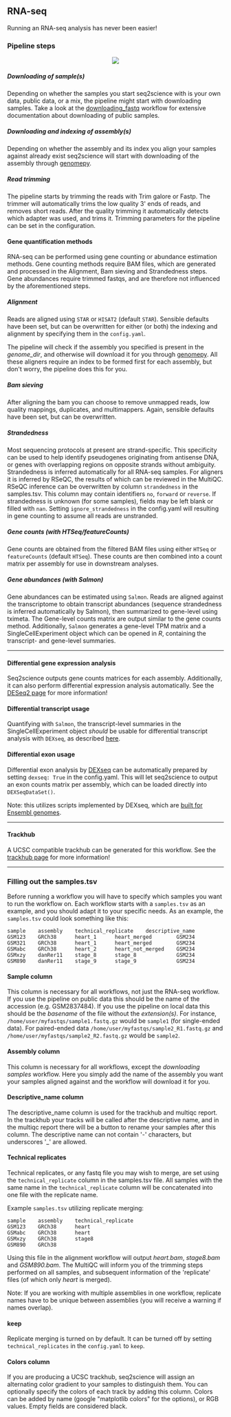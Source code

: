 ## RNA-seq
Running an RNA-seq analysis has never been easier!

### Pipeline steps
<p align="center">
  <img src="../../_static/rna_seq.png">
</p>

##### Downloading of sample(s)
Depending on whether the samples you start seq2science with is your own data, public data, or a mix, the pipeline might start with downloading samples.
Take a look at the [downloading_fastq](./download_fastq.html) workflow for extensive documentation about downloading of public samples.

##### Downloading and indexing of assembly(s)
Depending on whether the assembly and its index you align your samples against already exist seq2science will start with downloading of the assembly through [genomepy](https://github.com/vanheeringen-lab/genomepy).

##### Read trimming
The pipeline starts by trimming the reads with Trim galore or Fastp.
The trimmer will automatically trims the low quality 3' ends of reads, and removes short reads.
After the quality trimming it automatically detects which adapter was used, and trims it.
Trimming parameters for the pipeline can be set in the configuration.

#### Gene quantification methods
RNA-seq can be performed using gene counting or abundance estimation methods.
Gene counting methods require BAM files, which are generated and processed in the Alignment, Bam sieving and Strandedness steps.
Gene abundances require trimmed fastqs, and are therefore not influenced by the aforementioned steps.

##### Alignment
Reads are aligned using `STAR` or `HISAT2` (default `STAR`).
Sensible defaults have been set, but can be overwritten for either (or both) the indexing and alignment by specifying them in the `config.yaml`.

The pipeline will check if the assembly you specified is present in the *genome_dir*, and otherwise will download it for you through [genomepy](https://github.com/vanheeringen-lab/genomepy).
All these aligners require an index to be formed first for each assembly, but don't worry, the pipeline does this for you.

##### Bam sieving
After aligning the bam you can choose to remove unmapped reads, low quality mappings, duplicates, and multimappers.
Again, sensible defaults have been set, but can be overwritten.

##### Strandedness
Most sequencing protocols at present are strand-specific.
This specificity can be used to help identify pseudogenes originating from antisense DNA, or genes with overlapping regions on opposite strands without ambiguity.
Strandedness is inferred automatically for all RNA-seq samples.
For aligners it is inferred by RSeQC, the results of which can be reviewed in the MultiQC.
RSeQC inference can be overwritten by column `strandedness` in the samples.tsv.
This column may contain identifiers `no`, `forward` or `reverse`.
If strandedness is unknown (for some samples), fields may be left blank or filled with `nan`.
Setting `ignore_strandedness` in the config.yaml will resulting in gene counting to assume all reads are unstranded.

##### Gene counts  (with HTSeq/featureCounts)
Gene counts are obtained from the filtered BAM files using either `HTSeq` or `featureCounts` (default `HTSeq`).
These counts are then combined into a count matrix per assembly for use in downstream analyses.

##### Gene abundances (with Salmon)
Gene abundances can be estimated using `Salmon`.
Reads are aligned against the transcriptome to obtain transcript abundances (sequence strandedness is inferred automatically by Salmon), then summarized to gene-level using tximeta.
The Gene-level counts matrix are output similar to the gene counts method.
Additionally, `Salmon` generates a gene-level TPM matrix and a SingleCellExperiment object which can be opened in *R*, containing the transcript- and gene-level summaries.

***
#### Differential gene expression analysis
Seq2science outputs gene counts matrices for each assembly.
Additionally, it can also perform differential expression analysis automatically.
See the [DESeq2 page](../DESeq2.html) for more information!

#### Differential transcript usage
Quantifying with `Salmon`, the transcript-level summaries in the SingleCellExperiment object *should* be usable for differential transcript analysis with `DEXseq`, as described [here](http://www.bioconductor.org/packages/devel/workflows/vignettes/rnaseqDTU/inst/doc/rnaseqDTU.html#dexseq).

#### Differential exon usage
Differential exon analysis by [DEXseq](https://bioconductor.org/packages/release/bioc/html/DEXSeq.html) can be automatically prepared by setting `dexseq: True` in the config.yaml.
This will let seq2science to output an exon counts matrix per assembly, which can be loaded directly into `DEXSeqDataSet()`.

Note: this utilizes scripts implemented by DEXseq, which are [built for Ensembl genomes](https://bioconductor.org/packages/devel/bioc/vignettes/DEXSeq/inst/doc/DEXSeq.html#24_Preparing_the_annotation).

***
#### Trackhub
A UCSC compatible trackhub can be generated for this workflow. See the [trackhub page](../results.html#trackhub)<!-- @IGNORE PREVIOUS: link --> for more information!

***
### Filling out the samples.tsv
Before running a workflow you will have to specify which samples you want to run the workflow on.
Each workflow starts with a `samples.tsv` as an example, and you should adapt it to your specific needs.
As an example, the `samples.tsv` could look something like this:
```
sample    assembly    technical_replicate    descriptive_name
GSM123    GRCh38      heart_1      heart_merged        GSM234
GSM321    GRCh38      heart_1      heart_merged        GSM234
GSMabc    GRCh38      heart_2      heart_not_merged    GSM234
GSMxzy    danRer11    stage_8      stage_8             GSM234
GSM890    danRer11    stage_9      stage_9             GSM234
```

#### Sample column
This column is necessary for all workflows, not just the RNA-seq workflow.
If you use the pipeline on public data this should be the name of the accession (e.g. GSM2837484).
If you use the pipeline on local data this should be the *basename* of the file without the *extension(s)*.
For instance, `/home/user/myfastqs/sample1.fastq.gz` would be `sample1` (for single-ended data).
For paired-ended data `/home/user/myfastqs/sample2_R1.fastq.gz` and `/home/user/myfastqs/sample2_R2.fastq.gz` would be `sample2`.

#### Assembly column
This column is necessary for all workflows, except the *downloading samples* workflow.
Here you simply add the name of the assembly you want your samples aligned against and the workflow will download it for you.

#### Descriptive_name column
The descriptive_name column is used for the trackhub and multiqc report.
In the trackhub your tracks will be called after the descriptive name, and in the multiqc report there will be a button to rename your samples after this column.
The descriptive name can not contain '-' characters, but underscores '_' are allowed.

#### Technical replicates
Technical replicates, or any fastq file you may wish to merge, are set using the `technical_replicate` column in the samples.tsv file.
All samples with the same name in the `technical_replicate` column will be concatenated into one file with the replicate name.

Example `samples.tsv` utilizing replicate merging:
```
sample    assembly    technical_replicate
GSM123    GRCh38      heart
GSMabc    GRCh38      heart
GSMxzy    GRCh38      stage8
GSM890    GRCh38
```

Using this file in the alignment workflow will output *heart.bam*, *stage8.bam* and *GSM890.bam*.
The MultiQC will inform you of the trimming steps performed on all samples, and subsequent information of the 'replicate' files (of which only *heart* is merged).

Note: If you are working with multiple assemblies in one workflow, replicate names have to be unique between assemblies (you will receive a warning if names overlap).

#### keep
Replicate merging is turned on by default.
It can be turned off by setting `technical_replicates` in the `config.yaml` to `keep`.

#### Colors column
If you are producing a UCSC trackhub, seq2science will assign an alternating color gradient to your samples to distinguish them.
You can optionally specify the colors of each track by adding this column.
Colors can be added by name (google "matplotlib colors" for the options), or RGB values.
Empty fields are considered black.
